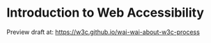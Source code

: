 # Introduction to Web Accessibility

Preview draft at: https://w3c.github.io/wai-wai-about-w3c-process
